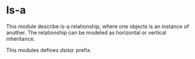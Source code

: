 # Is-a
This module describe is-a relationship, where one objects is an instance of another.
The relationship can be modeled as horizontal or vertical inheritance.

This modules defines _dsisa:_ prefix.
